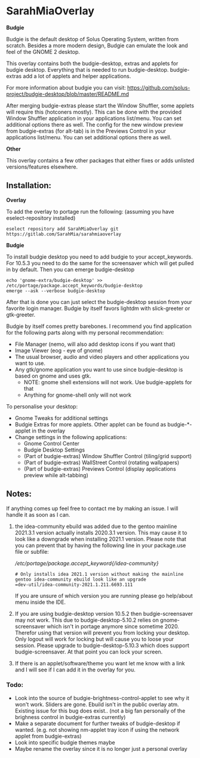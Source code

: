 # SarahMiaOverlay

**Budgie**

Budgie is the default desktop of Solus Operating System, written from scratch. Besides a more modern design, Budgie can emulate the look and feel of the GNOME 2 desktop.

This overlay contains both the budgie-desktop, extras and applets for budgie desktop. Everything that is needed to run budgie-desktop.
budgie-extras add a lot of applets and helper applications.

For more information about budgie you can visit: https://github.com/solus-project/budgie-desktop/blob/master/README.md

After merging budgie-extras please start the Window Shuffler, some applets will require this (hotconers mostly). This can be done with the provided Window Shuffler application in your applications list/menu. You can set additional options there as well.
The config for the new window preview from budgie-extras (for alt-tab) is in the Previews Control in your applications list/menu. You can set additional options there as well.

**Other**

This overlay contains a few other packages that either fixes or adds unlisted versions/features elsewhere.

## Installation:

**Overlay**

To add the overlay to portage run the following: (assuming you have eselect-repository installed)

	eselect repository add SarahMiaOverlay git https://gitlab.com/SarahMia/sarahmiaoverlay

**Budgie**

To install budgie desktop you need to add budgie to your accept_keywords. For 10.5.3 you need to do the same for the screensaver which will get pulled in by default. Then you can emerge budgie-desktop

	
	echo 'gnome-extra/budgie-desktop' >> /etc/portage/package.accept_keywords/budgie-desktop
	emerge --ask --verbose budgie-desktop
	

After that is done you can just select the budgie-desktop session from your favorite login manager. Budgie by itself favors lightdm with slick-greeter or gtk-greeter.

Budgie by itself comes pretty barebones. I recommend you find application for the following parts along with my personal recommendation:

- File Manager (nemo, will also add desktop icons if you want that)
- Image Viewer (eog - eye of gnome)
- The usual browser, audio and video players and other applications you want to use.
- Any gtk/gnome application you want to use since budgie-desktop is based on gnome and uses gtk.
	- NOTE: gnome shell extensions will not work. Use budgie-applets for that
	- Anything for gnome-shell only will not work

To personalise your desktop:

- Gnome Tweaks for additional settings
- Budgie Extras for more applets. Other applet can be found as budgie-\*-applet in the overlay
- Change settings in the following applications:
	- Gnome Control Center
	- Budgie Desktop Settings
	- (Part of budgie-extras) Window Shuffler Control (tiling/grid support)
	- (Part of budgie-extras) WallStreet Control (rotating wallpapers)
	- (Part of budgie-extras) Previews Control (display applications preview while alt-tabbing)

## Notes:

If anything comes up feel free to contact me by making an issue. I will handle it as soon as I can.

1) the idea-community ebuild was added due to the gentoo mainline 2021.3.1 version actually installs 2020.3.1 version. This may cause it to look like a downgrade when installing 2021.1 version. Please note that you can prevent that by having the following line in your package.use file or subfile:

    */etc/portage/package.accept_keyword{/idea-community}*

    ```
	# Only installs idea 2021.1 version without making the mainline gentoo idea-community ebuild look like an upgrade
	=dev-util/idea-community-2021.1.211.6693.111
	```

	If you are unsure of which version you are running please go help/about menu inside the IDE.

2) If you are using budgie-desktop version 10.5.2 then budgie-screensaver may not work. This due to budgie-desktop-5.10.2 relies on gnome-screensaver which isn't in portage anymore since sometime 2020. Therefor using that version will prevent you from locking your desktop. Only logout will work for locking but will cause you to loose your session. Please upgrade to budgie-desktop-5.10.3 which does support budgie-screensaver. At that point you can lock your screen.

3) If there is an applet/software/theme you want let me know with a link and I will see if I can add it in the overlay for you.

### Todo:

- Look into the source of budgie-brightness-control-applet to see why it won't work. Sliders are gone. Ebuild isn't in the public overlay atm. Existing issue for this bug does exist.. (not a big fan personally of the brighness control in budgie-extras currently)
- Make a separate document for further tweaks of budgie-desktop if wanted. (e.g. not showing nm-applet tray icon if using the network applet from budgie-extras)
- Look into specific budgie themes maybe
- Maybe rename the overlay since it is no longer just a personal overlay